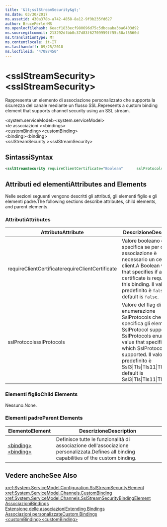 ```yaml
---
title: '&lt;sslStreamSecurity&gt;'
ms.date: 03/30/2017
ms.assetid: 430a378b-a742-4858-8a12-9f9b235fd627
author: BrucePerlerMS
ms.openlocfilehash: 6eacf1833ecf980696d75c5dbcaaba3ba6403d92
ms.sourcegitcommit: 213292dfbb0c37d83f62709959ff55c50af5560d
ms.translationtype: MT
ms.contentlocale: it-IT
ms.lasthandoff: 09/25/2018
ms.locfileid: "47087450"
---
```

# <a name="ltsslstreamsecuritygt"></a><span data-ttu-id="4adb5-102">&lt;sslStreamSecurity&gt;</span><span class="sxs-lookup"><span data-stu-id="4adb5-102">&lt;sslStreamSecurity&gt;</span></span>
<span data-ttu-id="4adb5-103">Rappresenta un elemento di associazione personalizzato che supporta la sicurezza del canale mediante un flusso SSL.</span><span class="sxs-lookup"><span data-stu-id="4adb5-103">Represents a custom binding element that supports channel security using an SSL stream.</span></span>  
  
 <span data-ttu-id="4adb5-104">\<system.serviceModel></span><span class="sxs-lookup"><span data-stu-id="4adb5-104">\<system.serviceModel></span></span>  
<span data-ttu-id="4adb5-105">\<le associazioni ></span><span class="sxs-lookup"><span data-stu-id="4adb5-105">\<bindings></span></span>  
<span data-ttu-id="4adb5-106">\<customBinding></span><span class="sxs-lookup"><span data-stu-id="4adb5-106">\<customBinding></span></span>  
<span data-ttu-id="4adb5-107">\<binding></span><span class="sxs-lookup"><span data-stu-id="4adb5-107">\<binding></span></span>  
<span data-ttu-id="4adb5-108">\<sslStreamSecurity ></span><span class="sxs-lookup"><span data-stu-id="4adb5-108">\<sslStreamSecurity></span></span>  
  
## <a name="syntax"></a><span data-ttu-id="4adb5-109">Sintassi</span><span class="sxs-lookup"><span data-stu-id="4adb5-109">Syntax</span></span>  
  
```xml  
<sslStreamSecurity requireClientCertificate="Boolean"      sslProtocols="Ssl3|Tls|Tls11|Tls12" />  
```  
  
## <a name="attributes-and-elements"></a><span data-ttu-id="4adb5-110">Attributi ed elementi</span><span class="sxs-lookup"><span data-stu-id="4adb5-110">Attributes and Elements</span></span>  
 <span data-ttu-id="4adb5-111">Nelle sezioni seguenti vengono descritti gli attributi, gli elementi figlio e gli elementi padre.</span><span class="sxs-lookup"><span data-stu-id="4adb5-111">The following sections describe attributes, child elements, and parent elements.</span></span>  
  
### <a name="attributes"></a><span data-ttu-id="4adb5-112">Attributi</span><span class="sxs-lookup"><span data-stu-id="4adb5-112">Attributes</span></span>  
  
|<span data-ttu-id="4adb5-113">Attributo</span><span class="sxs-lookup"><span data-stu-id="4adb5-113">Attribute</span></span>|<span data-ttu-id="4adb5-114">Descrizione</span><span class="sxs-lookup"><span data-stu-id="4adb5-114">Description</span></span>|  
|---------------|-----------------|  
|<span data-ttu-id="4adb5-115">requireClientCertificate</span><span class="sxs-lookup"><span data-stu-id="4adb5-115">requireClientCertificate</span></span>|<span data-ttu-id="4adb5-116">Valore booleano che specifica se per questa associazione è necessario un certificato client.</span><span class="sxs-lookup"><span data-stu-id="4adb5-116">A Boolean value that specifies if a client certificate is required for this binding.</span></span> <span data-ttu-id="4adb5-117">Il valore predefinito è `false`.</span><span class="sxs-lookup"><span data-stu-id="4adb5-117">The default is `false`.</span></span>|  
|<span data-ttu-id="4adb5-118">sslProtocols</span><span class="sxs-lookup"><span data-stu-id="4adb5-118">sslProtocols</span></span>|<span data-ttu-id="4adb5-119">Valore del flag di enumerazione SslProtocols che specifica gli elementi SslProtocol supportati.</span><span class="sxs-lookup"><span data-stu-id="4adb5-119">A SslProtocols enum flag value that specifies which SslProtocols are supported.</span></span> <span data-ttu-id="4adb5-120">Il valore predefinito è Ssl3&#124;Tls&#124;Tls11&#124;Tls12.</span><span class="sxs-lookup"><span data-stu-id="4adb5-120">The default is Ssl3&#124;Tls&#124;Tls11&#124;Tls12.</span></span>|  
  
### <a name="child-elements"></a><span data-ttu-id="4adb5-121">Elementi figlio</span><span class="sxs-lookup"><span data-stu-id="4adb5-121">Child Elements</span></span>  
 <span data-ttu-id="4adb5-122">Nessuno.</span><span class="sxs-lookup"><span data-stu-id="4adb5-122">None.</span></span>  
  
### <a name="parent-elements"></a><span data-ttu-id="4adb5-123">Elementi padre</span><span class="sxs-lookup"><span data-stu-id="4adb5-123">Parent Elements</span></span>  
  
|<span data-ttu-id="4adb5-124">Elemento</span><span class="sxs-lookup"><span data-stu-id="4adb5-124">Element</span></span>|<span data-ttu-id="4adb5-125">Descrizione</span><span class="sxs-lookup"><span data-stu-id="4adb5-125">Description</span></span>|  
|-------------|-----------------|  
|[<span data-ttu-id="4adb5-126">\<binding></span><span class="sxs-lookup"><span data-stu-id="4adb5-126">\<binding></span></span>](../../../../../docs/framework/misc/binding.md)|<span data-ttu-id="4adb5-127">Definisce tutte le funzionalità di associazione dell'associazione personalizzata.</span><span class="sxs-lookup"><span data-stu-id="4adb5-127">Defines all binding capabilities of the custom binding.</span></span>|  
  
## <a name="see-also"></a><span data-ttu-id="4adb5-128">Vedere anche</span><span class="sxs-lookup"><span data-stu-id="4adb5-128">See Also</span></span>  
 <xref:System.ServiceModel.Configuration.SslStreamSecurityElement>  
 <xref:System.ServiceModel.Channels.CustomBinding>  
 <xref:System.ServiceModel.Channels.SslStreamSecurityBindingElement>  
 [<span data-ttu-id="4adb5-129">Associazioni</span><span class="sxs-lookup"><span data-stu-id="4adb5-129">Bindings</span></span>](../../../../../docs/framework/wcf/bindings.md)  
 [<span data-ttu-id="4adb5-130">Estensione delle associazioni</span><span class="sxs-lookup"><span data-stu-id="4adb5-130">Extending Bindings</span></span>](../../../../../docs/framework/wcf/extending/extending-bindings.md)  
 [<span data-ttu-id="4adb5-131">Associazioni personalizzate</span><span class="sxs-lookup"><span data-stu-id="4adb5-131">Custom Bindings</span></span>](../../../../../docs/framework/wcf/extending/custom-bindings.md)  
 [<span data-ttu-id="4adb5-132">\<customBinding></span><span class="sxs-lookup"><span data-stu-id="4adb5-132">\<customBinding></span></span>](../../../../../docs/framework/configure-apps/file-schema/wcf/custombinding.md)
